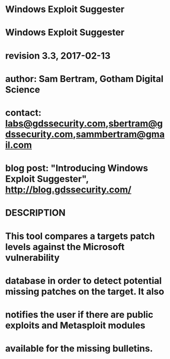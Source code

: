 
# Windows Exploit Suggester
# Windows Exploit Suggester
# revision 3.3, 2017-02-13
#
# author: Sam Bertram, Gotham Digital Science
# contact: labs@gdssecurity.com,sbertram@gdssecurity.com,sammbertram@gmail.com
# blog post: "Introducing Windows Exploit Suggester", http://blog.gdssecurity.com/
# 
# DESCRIPTION
# 
# This tool compares a targets patch levels against the Microsoft vulnerability
# database in order to detect potential missing patches on the target. It also
# notifies the user if there are public exploits and Metasploit modules
# available for the missing bulletins.
